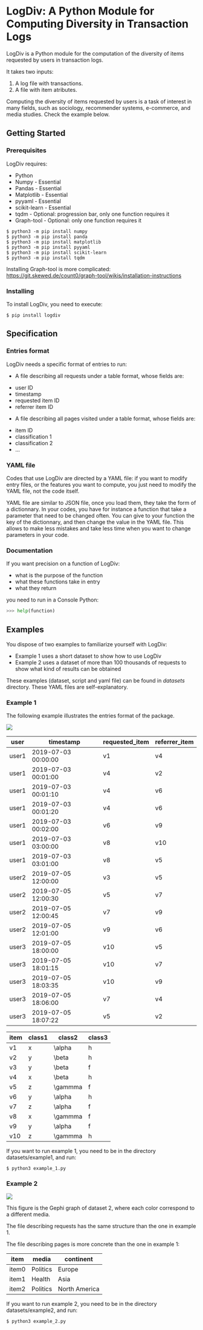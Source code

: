 # LogDiv: A Python Module for Computing Diversity in Transaction Logs

LogDiv is a Python module for the computation of the diversity of items requested by users in transaction logs.

It takes two inputs:

1) A log file with transactions.
2) A file with item atributes.

Computing the diversity of items requested by users is a task of interest in many fields, such as sociology, recommender systems, e-commerce, and media studies. Check the example below.

## Getting Started

### Prerequisites

LogDiv requires:

* Python
* Numpy - Essential
* Pandas - Essential
* Matplotlib - Essential
* pyyaml - Essential
* scikit-learn - Essential
* tqdm - Optional: progression bar, only one function requires it
* Graph-tool - Optional: only one function requires it


```shell
$ python3 -m pip install numpy
$ python3 -m pip install panda
$ python3 -m pip install matplotlib 
$ python3 -m pip install pyyaml
$ python3 -m pip install scikit-learn
$ python3 -m pip install tqdm 
```

Installing Graph-tool is more complicated: https://git.skewed.de/count0/graph-tool/wikis/installation-instructions

### Installing

To install LogDiv, you need to execute:

```shell
$ pip install logdiv
```

## Specification

### Entries format

LogDiv needs a specific format of entries to run:

- A file describing all requests under a table format, whose fields are:
* user ID
* timestamp
* requested item ID
* referrer item ID

- A file describing all pages visited under a table format, whose fields are:
* item ID
* classification 1 
* classification 2
* ...

### YAML file

Codes that use LogDiv are directed by a YAML file: if you want to modify entry files, or the features you want to compute, 
you just need to modify the YAML file, not the code itself.

YAML file are similar to JSON file, once you load them, they take the form of a dictionnary. In your codes, you have for instance 
a function that take a parameter that need to be changed often. You can give to your function the key of the dictionnary, and then 
change the value in the YAML file. This allows to make less mistakes and take less time when you want to change parameters in your code.

### Documentation

If you want precision on a function of LogDiv: 
* what is the purpose of the function
* what these functions take in entry
* what they return

you need to run in a Console Python:
```python
>>> help(function)
```

## Examples

You dispose of two examples to familiarize yourself with LogDiv:
* Example 1 uses a short dataset to show how to use LogDiv
* Example 2 uses a dataset of more than 100 thousands of requests to show what kind of results can be obtained

These examples (dataset, script and yaml file) can be found in *datasets* directory. These YAML files are self-explanatory.

### Example 1
The following example illustrates the entries format of the package.

![](example.png)

|user |timestamp          |requested_item| referrer_item|
|-----|-------------------|--------------|-------------|
|user1|2019-07-03 00:00:00|v1            |v4           |
|user1|2019-07-03 00:01:00|v4            |v2           |
|user1|2019-07-03 00:01:10|v4            |v6           |
|user1|2019-07-03 00:01:20|v4            |v6           |
|user1|2019-07-03 00:02:00|v6            |v9           |
|user1|2019-07-03 03:00:00|v8            |v10          |
|user1|2019-07-03 03:01:00|v8            |v5           |
|user2|2019-07-05 12:00:00|v3            |v5           |
|user2|2019-07-05 12:00:30|v5            |v7           |
|user2|2019-07-05 12:00:45|v7            |v9           |
|user2|2019-07-05 12:01:00|v9            |v6           |
|user3|2019-07-05 18:00:00|v10           |v5           |
|user3|2019-07-05 18:01:15|v10           |v7           |
|user3|2019-07-05 18:03:35|v10           |v9           |
|user3|2019-07-05 18:06:00|v7            |v4           |
|user3|2019-07-05 18:07:22|v5            |v2           |

|item|class1  |class2  |class3 |
|----|--------|--------|-------|
|v1  |x       |\alpha  |h      |
|v2  |y       |\beta   |h      |
|v3  |y       |\beta   |f      |
|v4  |x       |\beta   |h      |
|v5  |z       |\gammma |f      |
|v6  |y       |\alpha  |h      |
|v7  |z       |\alpha  |f      |
|v8  |x       |\gammma |f      |
|v9  |y       |\alpha  |f      |
|v10 |z       |\gammma |h      |

If you want to run example 1, you need to be in the directory datasets/example1, and run:
```shell
$ python3 example_1.py
```

### Example 2

![](example_2.png)

This figure is the Gephi graph of dataset 2, where each color correspond to a different media.

The file describing requests has the same structure than the one in example 1.

The file describing pages is more concrete than the one in example 1:

|item   |media   |continent    |
|-------|--------|-------------|
|item0  |Politics|Europe       |
|item1  |Health  |Asia         |
|item2  |Politics|North America|

If you want to run example 2, you need to be in the directory datasets/example2, and run:
```shell
$ python3 example_2.py
```





